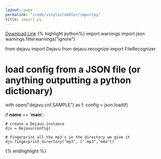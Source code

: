 ```yaml
---
layout: page
permalink: "/code/vinylscrobbler/importpy" 
title: import.py
---
```


<a href="/code/vinylscrobbler/import.py">Download Link</a>
{% highlight python%}
import warnings
import json
warnings.filterwarnings("ignore")

from dejavu import Dejavu
from dejavu.recognize import FileRecognizer

# load config from a JSON file (or anything outputting a python dictionary)
with open("dejavu.cnf.SAMPLE") as f:
    config = json.load(f)

if __name__ == '__main__':
    
    # create a Dejavu instance
    djv = Dejavu(config)
        
    # Fingerprint all the mp3's in the directory we give it
    djv.fingerprint_directory("mp3", [".mp3","m4a"])

{% endhighlight %}